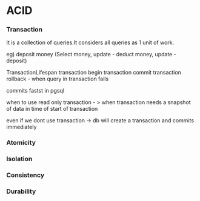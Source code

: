 # ACID

### Transaction
It is a collection of queries.It considers all queries as 1 unit of work.

eg) deposit money (Select money, update - deduct money, update -  deposit)

TransactionLifespan
transaction begin
transaction commit
transaction rollback - when query in transaction fails

commits fastst in pgsql

when to use read only transaction - > when transaction needs a snapshot of data in time of start of transaction

even if we dont use transaction -> db will create a transaction and commits immediately

### Atomicity
### Isolation
### Consistency
### Durability 
